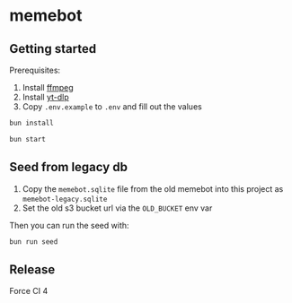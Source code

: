 # memebot

## Getting started

Prerequisites:

1. Install [ffmpeg](https://www.ffmpeg.org/download.html)
2. Install [yt-dlp](https://github.com/yt-dlp/yt-dlp?tab=readme-ov-file#installation)
3. Copy `.env.example` to `.env` and fill out the values

```bash
bun install
```

```bash
bun start
```

## Seed from legacy db

1. Copy the `memebot.sqlite` file from the old memebot into this project as `memebot-legacy.sqlite`
2. Set the old s3 bucket url via the `OLD_BUCKET` env var

Then you can run the seed with:

```bash
bun run seed
```

## Release

Force CI 4
